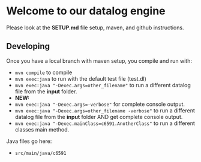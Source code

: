 # Welcome to our datalog engine

Please look at the **SETUP.md** file setup, maven, and github instructions.

## Developing
Once you have a local branch with maven setup, you compile and run with:
- `mvn compile` to compile
- `mvn exec:java` to run with the default test file (test.dl)
- `mvn exec:java "-Dexec.args=other_filename"` to run a different datalog file from the **input** folder.
- **NEW:**
- `mvn exec:java "-Dexec.args=-verbose"` for complete console output.
- `mvn exec:java "-Dexec.args=other_filename -verbose"` to run a different datalog file from the **input** folder AND get complete console output.
- `mvn exec:java "-Dexec.mainClass=c6591.AnotherClass"` to run a different classes main method.

Java files go here:
- `src/main/java/c6591`
